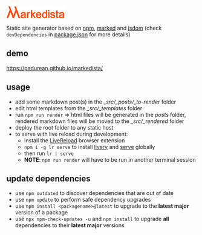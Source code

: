 <img src="images/markedista-logo.svg" height="32">

Static site generator based on [npm](https://www.npmjs.com/),
[marked](https://marked.js.org/#/README.md#README.md) and
[jsdom](https://github.com/jsdom/jsdom) (check `devDependencies` in [package.json](package.json)
for more details)

## demo

https://padurean.github.io/markedista/

## usage

- add some markdown post(s) in the *_src/_posts/_to-render* folder
- edit html templates from the *_src/_templates* folder
- run `npm run render` => html files will be generated in the *posts* folder, rendered markdown
files will be moved to the *_src/_rendered* folder
- deploy the root folder to any static host
- to serve with live reload during development:
  - install the [LiveReload](http://livereload.com/extensions/) browser extension
  - `npm i -g lr serve` to install [livery](https://github.com/shannonmoeller/livery) and
    [serve](https://github.com/zeit/serve) globally
  - then run `lr | serve`
  - **NOTE**: `npm run render` will have to be run in another terminal session

## update dependencies

- use `npm outdated` to discover dependencies that are out of date
- use `npm update` to perform safe dependency upgrades
- use `npm install <packagename>@latest` to upgrade to the **latest major** version of a package
- use `npx npm-check-updates -u` and `npm install` to upgrade **all** dependencies to their **latest major** versions
